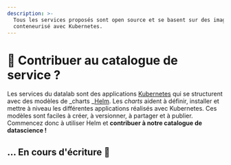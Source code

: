 ```yaml
---
description: >-
  Tous les services proposés sont open source et se basent sur des images
  conteneurisé avec Kubernetes.
---
```


# 🔧​​ Contribuer au catalogue de service ?

Les services du datalab sont des applications [Kubernetes](https://kubernetes.io/docs/home/) qui se structurent avec des modèles de _charts _[Helm](https://helm.sh). Les _charts_  aident à définir, installer et mettre à niveau les différentes applications réalisés avec Kubernetes. Ces modèles sont  faciles à créer, à versionner, à partager et à publier. Commencez donc à utiliser Helm et **contribuer à notre catalogue de datascience !**

## ... En cours d'écriture 🚧
